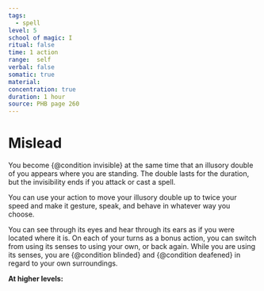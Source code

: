 ```yaml
---
tags:
  - spell
level: 5
school of magic: I
ritual: false
time: 1 action
range:  self
verbal: false
somatic: true
material: 
concentration: true
duration: 1 hour
source: PHB page 260
---
```

# Mislead
You become {@condition invisible} at the same time that an illusory double of you appears where you are standing. The double lasts for the duration, but the invisibility ends if you attack or cast a spell.

You can use your action to move your illusory double up to twice your speed and make it gesture, speak, and behave in whatever way you choose.

You can see through its eyes and hear through its ears as if you were located where it is. On each of your turns as a bonus action, you can switch from using its senses to using your own, or back again. While you are using its senses, you are {@condition blinded} and {@condition deafened} in regard to your own surroundings.

**At higher levels:** 